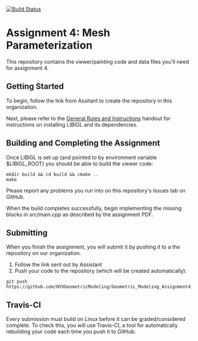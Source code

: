 [![Build Status](https://travis-ci.org/NYUGeometricModeling/GM_Assignment_4.svg?branch=master)](https://travis-ci.org/NYUGeometricModeling/GM_Assignment_4)
# Assignment 4: Mesh Parameterization

This repository contains the viewer/painting code and data files you'll need for
assignment 4.


## Getting Started
To begin, follow the link from Assitant to create the repository in this organization.

Next, please refer to the [General Rules and Instructions](https://github.com/danielepanozzo/gp/raw/master/guidelines.pdf)
handout for instructions on installing LIBIGL and its dependencies.

## Building and Completing the Assignment
Once LIBIGL is set up (and pointed to by environment variable $LIBIGL_ROOT) you
should be able to build the viewer code:
```
mkdir build && cd build && cmake ..
make
```
Please report any problems you run into on this repository's Issues tab on
GitHub.

When the build completes successfully, begin implementing the missing blocks in
src/main.cpp as described by the assignment PDF.

## Submitting
When you finish the assignment, you will submit it by pushing it to a the
repository on our organization.

1. Follow the link sent out by Assistant
2. Push your code to the repository (which will be created automatically):
```
git push https://github.com/NYUGeometricModeling/Geometric_Modeling_Assignment4_USER
```

## Travis-CI
Every submission must build on Linux before it can be graded/considered
complete. To check this, you will use Travis-CI, a tool for automatically
rebuilding your code each time you push it to GitHub.